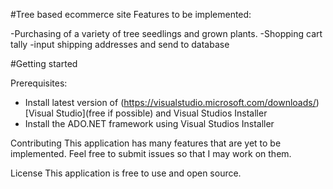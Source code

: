#Tree based ecommerce site
Features to be implemented:

-Purchasing of a variety of tree seedlings and grown plants.
-Shopping cart tally
-input shipping addresses and send to database

#Getting started

Prerequisites:
- Install latest version of (https://visualstudio.microsoft.com/downloads/)[Visual Studio](free if possible) and Visual Studios Installer
- Install the ADO.NET framework using Visual Studios Installer

Contributing
  This application has many features that are yet to be implemented. Feel free to submit issues   so that I may work on them.
  
License
  This application is free to use and open source. 
